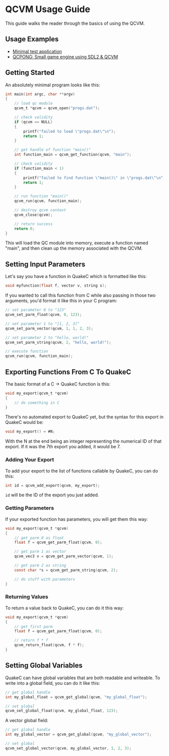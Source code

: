 # QCVM Usage Guide

This guide walks the reader through the basics of using the QCVM.

## Usage Examples

- [Minimal test application](./examples/qcvm_test/main.c)
- [QCPONG: Small game engine using SDL2 & QCVM](./examples/qcpong/main.c)

## Getting Started

An absolutely minimal program looks like this:

```c
int main(int argc, char **argv)
{
	// load qc module
	qcvm_t *qcvm = qcvm_open("progs.dat");

	// check validity
	if (qcvm == NULL)
	{
		printf("failed to load \"progs.dat\"\n");
		return 1;
	}

	// get handle of function "main()"
	int function_main = qcvm_get_function(qcvm, "main");

	// check validity
	if (function_main < 1)
	{
		printf("failed to find function \"main()\" in \"progs.dat\"\n");
		return 1;
	}

	// run function "main()"
	qcvm_run(qcvm, function_main);

	// destroy qcvm context
	qcvm_close(qcvm);

	// return success
	return 0;
}
```

This will load the QC module into memory, execute a function named "main", and then clean up the memory associated with the QCVM.

## Setting Input Parameters

Let's say you have a function in QuakeC which is formatted like this:

```c
void myfunction(float f, vector v, string s);
```

If you wanted to call this function from C while also passing in those two arguments, you'd format it like this in your C program:

```c
// set parameter 0 to "123"
qcvm_set_parm_float(qcvm, 0, 123);

// set parameter 1 to "[1, 2, 3]"
qcvm_set_parm_vector(qcvm, 1, 1, 2, 3);

// set parameter 2 to "hello, world!"
qcvm_set_parm_string(qcvm, 2, "hello, world!");

// execute function
qcvm_run(qcvm, function_main);
```

## Exporting Functions From C To QuakeC

The basic format of a C -> QuakeC function is this:

```c
void my_export(qcvm_t *qcvm)
{
	// do something in C
}
```

There's no automated export to QuakeC yet, but the syntax for this export in QuakeC would be:

```c
void my_export() = #N;
```

With the N at the end being an integer representing the numerical ID of that export. If it was the 7th export you added, it would be 7.

### Adding Your Export

To add your export to the list of functions callable by QuakeC, you can do this:

```c
int id = qcvm_add_export(qcvm, my_export);
```

`id` will be the ID of the export you just added.

### Getting Parameters

If your exported function has parameters, you will get them this way:

```c
void my_export(qcvm_t *qcvm)
{
	// get parm 0 as float
	float f = qcvm_get_parm_float(qcvm, 0);

	// get parm 1 as vector
	qcvm_vec3 v = qcvm_get_parm_vector(qcvm, 1);

	// get parm 2 as string
	const char *s = qcvm_get_parm_string(qcvm, 2);

	// do stuff with parameters
}
```

### Returning Values

To return a value back to QuakeC, you can do it this way:

```c
void my_export(qcvm_t *qcvm)
{
	// get first parm
	float f = qcvm_get_parm_float(qcvm, 0);

	// return f * f
	qcvm_return_float(qcvm, f * f);
}
```

## Setting Global Variables

QuakeC can have global variables that are both readable and writeable. To write into a global field, you can do it like this:

```c
// get global handle
int my_global_float = qcvm_get_global(qcvm, "my_global_float");

// set global
qcvm_set_global_float(qcvm, my_global_float, 123);
```

A vector global field:

```c
// get global handle
int my_global_vector = qcvm_get_global(qcvm, "my_global_vector");

// set global
qcvm_set_global_vector(qcvm, my_global_vector, 1, 2, 3);
```
